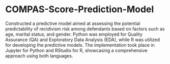 # COMPAS-Score-Prediction-Model
Constructed a predictive model aimed at assessing the potential predictability of recidivism risk among defendants based on factors such as age, marital status, and gender. Python was employed for Quality Assurance (QA) and Exploratory Data Analysis (EDA), while R was utilized for developing the predictive models. The implementation took place in Jupyter for Python and RStudio for R, showcasing a comprehensive approach using both languages.
